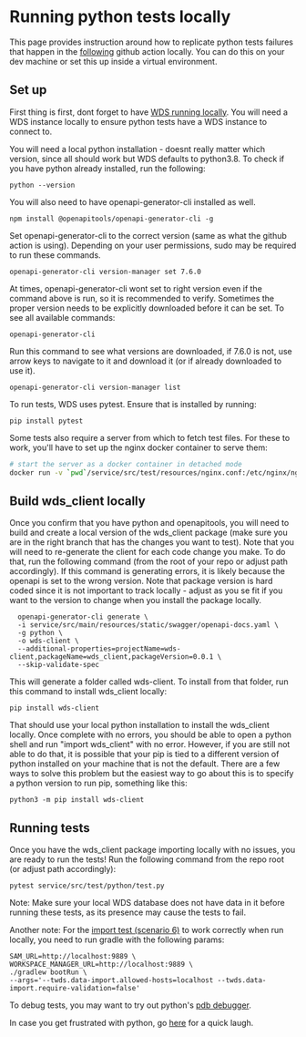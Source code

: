 # Running python tests locally

This page provides instruction around how to replicate python tests failures that happen in
the [following](https://github.com/DataBiosphere/terra-workspace-data-service/actions/workflows/release-python-client.yml)
github action locally. You can do this on your dev machine or set this up inside a virtual
environment.

## Set up

First thing is first, dont forget to have [WDS running locally](../README.md#setup). You will need a
WDS instance locally to ensure python tests have a WDS instance to connect to.

You will need a local python installation - doesnt really matter which version, since all should
work but WDS defaults to python3.8. To check if you have python already installed, run the
following:

```
python --version
```

You will also need to have openapi-generator-cli installed as well.

```
npm install @openapitools/openapi-generator-cli -g
```

Set openapi-generator-cli to the correct version (same as what the github action is using).
Depending on your user permissions, sudo may be required to run these commands.

```
openapi-generator-cli version-manager set 7.6.0
```

At times, openapi-generator-cli wont set to right version even if the command above is run, so it is
recommended to verify. Sometimes the proper version needs to be explicitly downloaded before it can
be set. To see all available commands:

```
openapi-generator-cli
```

Run this command to see what versions are downloaded, if 7.6.0 is not, use arrow keys to navigate to
it and download it (or if already downloaded to use it).

```
openapi-generator-cli version-manager list
```

To run tests, WDS uses pytest. Ensure that is installed by running:

```
pip install pytest
```

Some tests also require a server from which to fetch test files. For these to work, you'll have to
set up the nginx docker container to serve them:

```bash
# start the server as a docker container in detached mode
docker run -v `pwd`/service/src/test/resources/nginx.conf:/etc/nginx/nginx.conf -v `pwd`/service/src/test/resources:/usr/share/nginx/html -p 9889:80 -d nginx:1.23.3
```

## Build wds_client locally

Once you confirm that you have python and openapitools, you will need to build and create a local
version of the wds_client package (make sure you are in the right branch that has the changes you
want to test). Note that you will need to re-generate the client for each code change you make. To
do that, run the following command (from the root of your repo or adjust path accordingly). If this
command is generating errors, it is likely because the openapi is set to the wrong version. Note
that package version is hard coded since it is not important to track locally - adjust as you se fit
if you want to the version to change when you install the package locally.

```
  openapi-generator-cli generate \
  -i service/src/main/resources/static/swagger/openapi-docs.yaml \
  -g python \
  -o wds-client \
  --additional-properties=projectName=wds-client,packageName=wds_client,packageVersion=0.0.1 \
  --skip-validate-spec
```

This will generate a folder called wds-client. To install from that folder, run this
command to install wds_client locally:

```
pip install wds-client
```

That should use your local python installation to install the wds_client locally. Once complete with
no errors, you should be able to open a python shell and run "import wds_client" with no error.
However, if you are still not able to do that, it is possible that your pip is tied to a different
version of python installed on your machine that is not the default. There are a few ways to solve
this problem but the easiest way to go about this is to specify a python version to run pip,
something like this:

```
python3 -m pip install wds-client
```

## Running tests

Once you have the wds_client package importing locally with no issues, you are ready to run the
tests! Run the following command from the repo root (or adjust path accordingly):

```
pytest service/src/test/python/test.py
```

Note: Make sure your local WDS database does not have data in it before running these tests, as its
presence may cause the tests to fail.

Another note: For
the [import test (scenario  6)](https://github.com/DataBiosphere/terra-workspace-data-service/blob/3224b416f758bb6a7a6574697fee914da335d782/service/src/test/python/test.py#L247)
to work correctly when run locally, you need to run gradle with the following params:

```
SAM_URL=http://localhost:9889 \
WORKSPACE_MANAGER_URL=http://localhost:9889 \
./gradlew bootRun \
--args='--twds.data-import.allowed-hosts=localhost --twds.data-import.require-validation=false'
```

To debug tests, you may want to try out
python's [pdb debugger](https://realpython.com/python-debugging-pdb/).

In case you get frustrated with python, go [here](https://xkcd.com/1987/) for a quick laugh.
